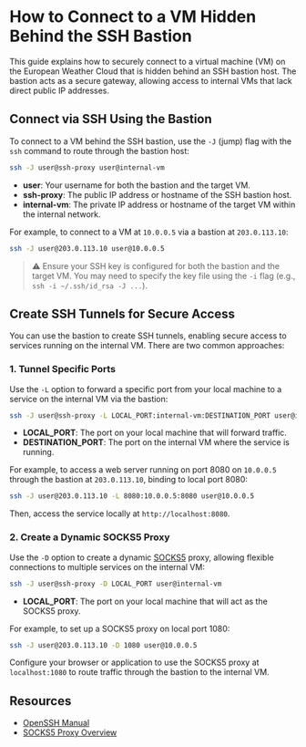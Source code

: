 # How to Connect to a VM Hidden Behind the SSH Bastion

This guide explains how to securely connect to a virtual machine (VM) on the European Weather Cloud that is hidden behind an SSH bastion host. The bastion acts as a secure gateway, allowing access to internal VMs that lack direct public IP addresses.

## Connect via SSH Using the Bastion

To connect to a VM behind the SSH bastion, use the `-J` (jump) flag with the `ssh` command to route through the bastion host:

```bash
ssh -J user@ssh-proxy user@internal-vm
```

- **user**: Your username for both the bastion and the target VM.
- **ssh-proxy**: The public IP address or hostname of the SSH bastion host.
- **internal-vm**: The private IP address or hostname of the target VM within the internal network.

For example, to connect to a VM at `10.0.0.5` via a bastion at `203.0.113.10`:

```bash
ssh -J user@203.0.113.10 user@10.0.0.5
```

> ⚠️ Ensure your SSH key is configured for both the bastion and the target VM. You may need to specify the key file using the `-i` flag (e.g., `ssh -i ~/.ssh/id_rsa -J ...`).

## Create SSH Tunnels for Secure Access

You can use the bastion to create SSH tunnels, enabling secure access to services running on the internal VM. There are two common approaches:

### 1. Tunnel Specific Ports
Use the `-L` option to forward a specific port from your local machine to a service on the internal VM via the bastion:

```bash
ssh -J user@ssh-proxy -L LOCAL_PORT:internal-vm:DESTINATION_PORT user@internal-vm
```

- **LOCAL_PORT**: The port on your local machine that will forward traffic.
- **DESTINATION_PORT**: The port on the internal VM where the service is running.

For example, to access a web server running on port 8080 on `10.0.0.5` through the bastion at `203.0.113.10`, binding to local port 8080:

```bash
ssh -J user@203.0.113.10 -L 8080:10.0.0.5:8080 user@10.0.0.5
```

Then, access the service locally at `http://localhost:8080`.

### 2. Create a Dynamic SOCKS5 Proxy
Use the `-D` option to create a dynamic [SOCKS5](https://en.wikipedia.org/wiki/SOCKS) proxy, allowing flexible connections to multiple services on the internal VM:

```bash
ssh -J user@ssh-proxy -D LOCAL_PORT user@internal-vm
```

- **LOCAL_PORT**: The port on your local machine that will act as the SOCKS5 proxy.

For example, to set up a SOCKS5 proxy on local port 1080:

```bash
ssh -J user@203.0.113.10 -D 1080 user@10.0.0.5
```

Configure your browser or application to use the SOCKS5 proxy at `localhost:1080` to route traffic through the bastion to the internal VM.

## Resources
- [OpenSSH Manual](https://man.openbsd.org/ssh)
- [SOCKS5 Proxy Overview](https://en.wikipedia.org/wiki/SOCKS)